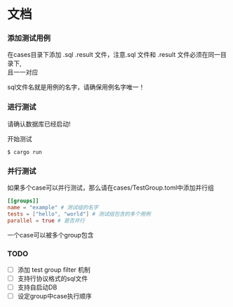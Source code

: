 # 文档

### 添加测试用例

在cases目录下添加 .sql .result 文件，注意.sql 文件和 .result 文件必须在同一目录下, \
且一一对应

sql文件名就是用例的名字，请确保用例名字唯一！

### 进行测试

请确认数据库已经启动!

开始测试
```shell
$ cargo run
```

### 并行测试

如果多个case可以并行测试，那么请在cases/TestGroup.toml中添加并行组

```toml
[[groups]]
name = "example" # 测试组的名字
tests = ["hello", "world"] # 测试组包含的多个用例
parallel = true # 是否并行
```
一个case可以被多个group包含

### TODO

- [ ] 添加 test group filter 机制
- [ ] 支持行协议格式的sql文件
- [ ] 支持自启动DB
- [ ] 设定group中case执行顺序